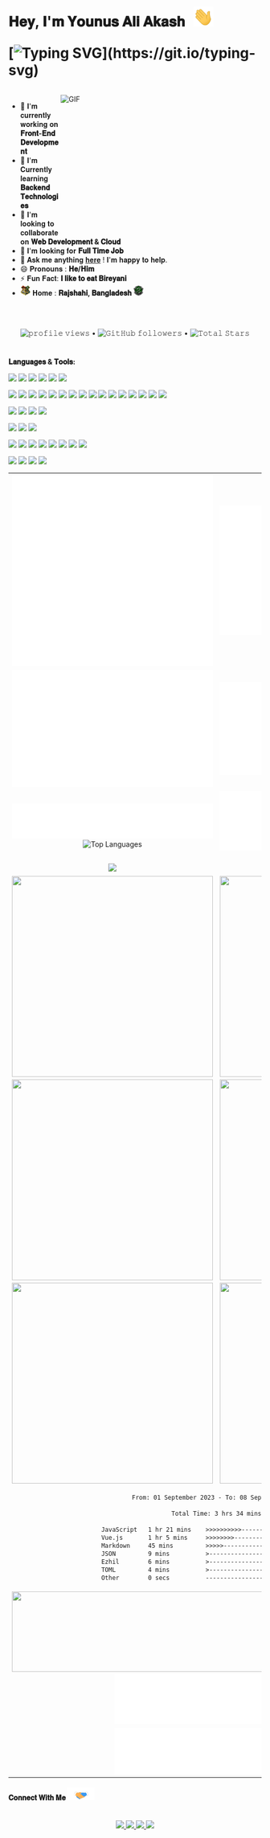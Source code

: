 <h1 style="margin-bottom: -30px;">
𝐇𝐞𝐲, 𝐈'𝐦 𝐘𝐨𝐮𝐧𝐮𝐬 𝐀𝐥𝐢 𝐀𝐤𝐚𝐬𝐡 <a target="_blank">
    <img src="./GIF/Hi.gif" width="40px" style="margin-left: 10px;"/>
</a>

[![Typing SVG](https://readme-typing-svg.demolab.com?font=Fira+Code&pause=1000&width=435&lines=𝐀+𝐏𝐚𝐬𝐬𝐢𝐨𝐧𝐚𝐭𝐞+𝐅𝐮𝐥𝐥+𝐒𝐭𝐚𝐜𝐤+𝐃𝐞𝐯𝐞𝐥𝐨𝐩𝐞𝐫;𝐄𝐱𝐩𝐞𝐫𝐭+𝐢𝐧+𝐉𝐚𝐯𝐚𝐬𝐜𝐫𝐢𝐩𝐭%2C𝐓𝐲𝐩𝐞𝐬𝐜𝐫𝐢𝐩𝐭+𝐚𝐧𝐝;𝐎𝐭𝐡𝐞𝐫+𝐌𝐨𝐝𝐞𝐫𝐧+𝐓𝐞𝐜𝐡𝐧𝐨𝐥𝐨𝐠𝐢𝐞𝐬;𝐓𝐡𝐚𝐧𝐤𝐬+𝐟𝐨𝐫+𝐯𝐢𝐬𝐢𝐭𝐢𝐧𝐠!)](https://git.io/typing-svg)
</h1>

<br/>
<br/>
<a target="_blank">
  <img align="right" height="280" width="400" alt="GIF" src="https://cdn.dribbble.com/users/260312/screenshots/2553737/antnodeskdb.gif">
</a>

- 🔭 𝐈'𝐦 𝐜𝐮𝐫𝐫𝐞𝐧𝐭𝐥𝐲 𝐰𝐨𝐫𝐤𝐢𝐧𝐠 𝐨𝐧 **𝐅𝐫𝐨𝐧𝐭-𝐄𝐧𝐝 𝐃𝐞𝐯𝐞𝐥𝐨𝐩𝐦𝐞𝐧𝐭**
- 🌱 𝐈'𝐦 𝐂𝐮𝐫𝐫𝐞𝐧𝐭𝐥𝐲 𝐥𝐞𝐚𝐫𝐧𝐢𝐧𝐠 **𝐁𝐚𝐜𝐤𝐞𝐧𝐝 𝐓𝐞𝐜𝐡𝐧𝐨𝐥𝐨𝐠𝐢𝐞𝐬**
- 👯 𝐈'𝐦 𝐥𝐨𝐨𝐤𝐢𝐧𝐠 𝐭𝐨 𝐜𝐨𝐥𝐥𝐚𝐛𝐨𝐫𝐚𝐭𝐞 𝐨𝐧 **𝐖𝐞𝐛 𝐃𝐞𝐯𝐞𝐥𝐨𝐩𝐦𝐞𝐧𝐭 & 𝐂𝐥𝐨𝐮𝐝**
- 🤔 𝐈'𝐦 𝐥𝐨𝐨𝐤𝐢𝐧𝐠 𝐟𝐨𝐫 **𝐅𝐮𝐥𝐥 𝐓𝐢𝐦𝐞 𝐉𝐨𝐛**
- 💬 𝐀𝐬𝐤 𝐦𝐞 𝐚𝐧𝐲𝐭𝐡𝐢𝐧𝐠 [𝐡𝐞𝐫𝐞](https://github.com/younusaliakash/younusaliakash/issues/1) ! 𝐈'𝐦 𝐡𝐚𝐩𝐩𝐲 𝐭𝐨 𝐡𝐞𝐥𝐩.
- 😄 𝐏𝐫𝐨𝐧𝐨𝐮𝐧𝐬 : **𝐇𝐞/𝐇𝐢𝐦**
- ⚡ 𝐅𝐮𝐧 𝐅𝐚𝐜𝐭: **𝐈 𝐥𝐢𝐤𝐞 𝐭𝐨 𝐞𝐚𝐭 𝐁𝐢𝐫𝐞𝐲𝐚𝐧𝐢**
- <img src="./PNG/house.png" width="20px" height="20px"/> 𝐇𝐨𝐦𝐞 : **𝐑𝐚𝐣𝐬𝐡𝐚𝐡𝐢, 𝐁𝐚𝐧𝐠𝐥𝐚𝐝𝐞𝐬𝐡** <img width="20px" height="20px" src="./PNG/Slytherin_ClearBG.png">

<br/>
<br/>

<p align="center">
  <img src="https://komarev.com/ghpvc/?username=younusaliakash" alt="𝚙𝚛𝚘𝚏𝚒𝚕𝚎 𝚟𝚒𝚎𝚠𝚜"> •
  <img alt="𝙶𝚒𝚝𝙷𝚞𝚋 𝚏𝚘𝚕𝚕𝚘𝚠𝚎𝚛𝚜" src="https://img.shields.io/github/followers/younusaliakash?label=Followers&style=social"> •  
 <img src="https://img.shields.io/github/stars/younusaliakash?label=Stars" alt="𝚃𝚘𝚝𝚊𝚕 𝚂𝚝𝚊𝚛𝚜">

</p>

<!-- <p align="center">
  <a>
    <img align="center" src="https://github-readme-streak-stats.herokuapp.com/?user=younusaliakash&theme=light&hide_border=true"/>
  </a>
</p> -->

#

**𝐋𝐚𝐧𝐠𝐮𝐚𝐠𝐞𝐬 & 𝐓𝐨𝐨𝐥𝐬:**

<img src="https://img.shields.io/badge/HTML5-E34F26?style=for-the-badge&logo=html5&logoColor=white"/> <img src="https://img.shields.io/badge/CSS3-1572B6?style=for-the-badge&logo=css3&logoColor=white"/> <img src="https://img.shields.io/badge/C-00599C?style=for-the-badge&logo=c&logoColor=white"/> <img src="https://img.shields.io/badge/JavaScript-323330?style=for-the-badge&logo=javascript&logoColor=F7DF1E"/> <img src="https://img.shields.io/badge/TypeScript-007ACC?style=for-the-badge&logo=typescript&logoColor=white"/> <img src="https://img.shields.io/badge/Markdown-000000?style=for-the-badge&logo=markdown&logoColor=white"/>

<img src="https://img.shields.io/badge/React-20232A?style=for-the-badge&logo=react&logoColor=61DAFB"/> <img src="https://img.shields.io/badge/React_Native-20232A?style=for-the-badge&logo=react&logoColor=61DAFB"/> <img src="https://img.shields.io/badge/next%20js-000000?style=for-the-badge&logo=nextdotjs&logoColor=white"/> <img src="https://img.shields.io/badge/Redux-593D88?style=for-the-badge&logo=redux&logoColor=white"/> <img src="https://img.shields.io/badge/Sass-CC6699?style=for-the-badge&logo=sass&logoColor=white"/> <img src="https://img.shields.io/badge/Vue%20js-35495E?style=for-the-badge&logo=vuedotjs&logoColor=4FC08D"/> <img src="https://img.shields.io/badge/nuxt%20js-00C58E?style=for-the-badge&logo=nuxtdotjs&logoColor=white"/> <img src="https://img.shields.io/badge/Bootstrap-563D7C?style=for-the-badge&logo=bootstrap&logoColor=white"/> <img src="https://img.shields.io/badge/Tailwind_CSS-38B2AC?style=for-the-badge&logo=tailwind-css&logoColor=white"/> <img src="https://img.shields.io/badge/Ant%20Design-1890FF?style=for-the-badge&logo=antdesign&logoColor=white"/> <img src="https://img.shields.io/badge/Material%20UI-007FFF?style=for-the-badge&logo=mui&logoColor=white"/> <img src="https://img.shields.io/badge/Jest-C21325?style=for-the-badge&logo=jest&logoColor=white"/> <img src="https://img.shields.io/badge/Cypress-17202C?style=for-the-badge&logo=cypress&logoColor=whitee"/> <img src="https://img.shields.io/badge/Apollo%20GraphQL-311C87?&style=for-the-badge&logo=Apollo%20GraphQL&logoColor=white"/> <img src="https://img.shields.io/badge/ThreeJs-black?style=for-the-badge&logo=three.js&logoColor=white"/> <img src="https://img.shields.io/badge/shopify-8DB543?style=for-the-badge&logo=Shopify&logoColor=white"/> 

<img src="https://img.shields.io/badge/Node%20js-339933?style=for-the-badge&logo=nodedotjs&logoColor=white"/> <img src="https://img.shields.io/badge/Express%20js-000000?style=for-the-badge&logo=express&logoColor=white"/> <img src="https://img.shields.io/badge/GraphQl-E10098?style=for-the-badge&logo=graphql&logoColor=white"/> <img src="https://img.shields.io/badge/Socket.io-010101?&style=for-the-badge&logo=Socket.io&logoColor=white"/>

<img src="https://img.shields.io/badge/MongoDB-4EA94B?style=for-the-badge&logo=mongodb&logoColor=white"/> <img src="https://img.shields.io/badge/PostgreSQL-316192?style=for-the-badge&logo=postgresql&logoColor=white"/> <img src="https://img.shields.io/badge/Amazon%20DynamoDB-4053D6?style=for-the-badge&logo=Amazon%20DynamoDB&logoColor=white"/>

<img src="https://img.shields.io/badge/Vite-B73BFE?style=for-the-badge&logo=vite&logoColor=FFD62E"/> <img src="https://img.shields.io/badge/Figma-F24E1E?style=for-the-badge&logo=figma&logoColor=white"/> <img src="https://img.shields.io/badge/Prisma-3982CE?style=for-the-badge&logo=Prisma&logoColor=white"/> <img src="https://img.shields.io/badge/GIT-E44C30?style=for-the-badge&logo=git&logoColor=white"/> <img src="https://img.shields.io/badge/GitHub-100000?style=for-the-badge&logo=github&logoColor=white"/> <img src="https://img.shields.io/badge/GitHub_Actions-2088FF?style=for-the-badge&logo=github-actions&logoColor=white"/> <img src="https://img.shields.io/badge/Postman-FF6C37?style=for-the-badge&logo=Postman&logoColor=white"/> <img src="https://img.shields.io/badge/Docker-2CA5E0?style=for-the-badge&logo=docker&logoColor=white"/>

<img src="https://img.shields.io/badge/Vercel-000000?style=for-the-badge&logo=vercel&logoColor=white"/> <img src="https://img.shields.io/badge/firebase-ffca28?style=for-the-badge&logo=firebase&logoColor=black"/> <img src="https://img.shields.io/badge/Digital_Ocean-0080FF?style=for-the-badge&logo=DigitalOcean&logoColor=white"/> <img src="https://img.shields.io/badge/Amazon_AWS-FF9900?style=for-the-badge&logo=amazonaws&logoColor=white"/>



<table align="center">
  <tr>
    <td align="center" width="50%">
      <img src=".github/src/metrics.base.svg" alt="Base" width=></img>
    </td>
    <td align="center" width="50%">
      <img src=".github/src/metrics.plugin.isocalendar.svg" alt="Full-year calendar"></img>
      <tr>
    </td>
  </tr>
  <tr>
    <td align="center" width="50%">
      <img src=".github/src/metrics.plugin.habits.charts.svg" alt="Habits charts"></img>
    </td>
    <td align="center" width="50%">
       <img src=".github/src/metrics.plugin.followup.user.svg" alt="Follow up"</img>
    </td>
  </tr>
  <tr>
    <td  align="center" width="50%">
      <img src=".github/src/metrics.plugin.languages.details2.svg" alt="Top Languages"></img>
      <img src="https://github-readme-stats.vercel.app/api/top-langs/?username=younusaliakash&layout=compact&langs_count=10" alt="Top Languages"></img>
    </td>
    <td  align="center" width="50%">
       <img src=".github/src/metrics.plugin.languages.details.svg" alt="Languages most used"></img>
       <img align="center" src="https://github-readme-stats.vercel.app/api?username=younusaliakash&show_icons=true&hide_border=true&title_color=94b4a4&amp&icon_color=000000&amp&text_color=000000&amp&bg_color=FFFFFF&count_private=true&include_all_commits=true"/>
    </td
  </tr>
  <!-- <tr>
    <td align="center">
        <img src=".github/src/metrics.plugin.starlists.languages.svg" alt="Featured star list languages" width="400"></img> 
    </td>
    <td align="center">
        <img src=".github/src/metrics.plugin.achievements.compact.svg" alt="Achievements Compact Display" width="400"></img>
    </td>
  </tr> -->
  <tr>
    <td align="center">
        <img src="https://github-profile-summary-cards.vercel.app/api/cards/profile-details?username=younusaliakash&theme=github"/>
    </td>
    <td align="center">
        <img src="http://github-profile-summary-cards.vercel.app/api/cards/productive-time?username=younusaliakash&theme=github&utcOffset=6"/>
    </td>
  </tr>
  <tr>
    <td align="center" width="50%">
      <img align="center" width="400px" height="400px" src="https://wakatime.com/share/@younusaliakash/258675c6-9c6c-45b6-bf05-f861e414267a.svg"/>
    </td>
    <td align="center" width="50%">
      <img align="center" height="400px" width="400px" src="https://wakatime.com/share/@younusaliakash/c90cc845-b93d-409b-b739-8fb0ae116b6d.svg" />
      <tr>
    </td>
  </tr>
  <tr>
    <td align="center" width="50%">
      <img align="center" width="400px" height="400px" src="https://wakatime.com/share/@younusaliakash/66178523-df88-440f-9bb7-bdf92955d149.svg"/>
    </td>
    <td align="center" width="50%">
      <img align="center" width="400px" height="400px" src="https://wakatime.com/share/@younusaliakash/78a9d8a1-6912-4697-987c-ebd26539abb0.svg"/>
      <tr>
    </td>
  </tr>
  <tr>
    <td align="center" width="50%">
      <img align="center" width="400px" height="400px" src="https://wakatime.com/share/@younusaliakash/389288b0-8e3d-4eef-a1e8-9afa27aebf19.svg"/>
    </td>
    <td align="center" width="50%">
      <img align="center" width="400px" height="400px" src="https://github-readme-stats.vercel.app/api/wakatime?username=younusaliakash"/>
      <tr>
    </td>
  </tr>
  <!-- <tr>
    <td align="center" colspan="2">
      <img src="https://github-readme-activity-graph.vercel.app/graph?username=younusaliakash&theme=react-light&area=true&hide_border=true#gh-dark-mode-only" width="100%">
    </td>
  </tr> -->
  <tr>
    <td align="center" colspan="2">
      <!--START_SECTION:waka-->

```all_time
From: 01 September 2023 - To: 08 September 2023

Total Time: 3 hrs 34 mins

JavaScript   1 hr 21 mins    >>>>>>>>>>---------------   38.09 %
Vue.js       1 hr 5 mins     >>>>>>>>-----------------   30.53 %
Markdown     45 mins         >>>>>--------------------   21.35 %
JSON         9 mins          >------------------------   04.60 %
Ezhil        6 mins          >------------------------   03.11 %
TOML         4 mins          >------------------------   02.14 %
Other        0 secs          -------------------------   00.10 %
```

<!--END_SECTION:waka-->

 </td>
  </tr>
  <tr>
    <td align="center" colspan="2">
      <img align="center" width="100%" height="160px" src="https://wakatime.com/share/@younusaliakash/17119d39-561b-4dfb-b414-895b20d5f3c6.svg"/>
    </td>
  </tr>
  <tr>
    <td align="center" colspan="2">
      <img src=".github/src/metrics.plugin.reactions.svg" alt="Reactions" width="50%"></img>
    </td>
  </tr>
  <tr>
    <td align="center" colspan="2">
       <img src=".github/src/metrics.plugin.people.repository.svg" alt="People reprository" width="50%"></img>
    </td>
  </tr>
  <!-- <tr>
    <td align="center" colspan="2">
      <img src=".github/src/metrics.plugin.skyline.svg" alt="Skyline Current Year" width="60%"></img>
      <details><summary>Full history</summary><img src=".github/src/metrics.plugin.calendar.full.svg" alt="Full history" ></img></details>
    </td>
  </tr> -->
</table>


<h4>
  𝐂𝐨𝐧𝐧𝐞𝐜𝐭 𝐖𝐢𝐭𝐡 𝐌𝐞
  <a target="_blank">
    <img src="./GIF/Handshake.gif" height="25px" style="max-width:100%;">
  </a>
</h4>

<p align="center">
  <br>
  <a href="https://www.linkedin.com/in/younus-ali-akash/" target="_blank">
    <code><img src="https://img.shields.io/badge/LinkedIn-0077B5?style=for-the-badge&logo=linkedin&logoColor=white"/></code>
  </a>
  <a href="https://www.facebook.com/md.younus.ali.akash/" target="_blank">
    <code><img src="https://img.shields.io/badge/Facebook-1877F2?style=for-the-badge&logo=facebook&logoColor=white"/></code>
  </a>
  <a href="https://twitter.com/younusali_akash" target="_blank">
    <code><img src="https://img.shields.io/badge/Twitter-1DA1F2?style=for-the-badge&logo=twitter&logoColor=white"/></code>
  </a>
  <a href="https://play.google.com/store/apps/developer?id=Younus+Ali+Akash+Software+Technology+Park+%28ASTP%29" target="_blank">
    <code><img src="https://img.shields.io/badge/Google_Play-414141?style=for-the-badge&logo=google-play&logoColor=white"/></code>
  </a>
</p>


